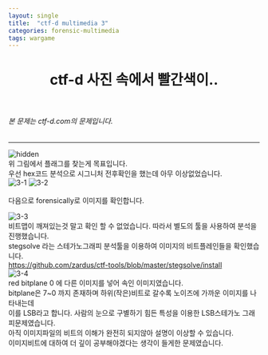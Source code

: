 ```yaml
---
layout: single
title:  "ctf-d multimedia 3"
categories: forensic-multimedia
tags: wargame
---
```



# <center>ctf-d 사진 속에서 빨간색이..</center><br>
###### 본 문제는 ctf-d.com의 문제입니다.<br>
---
![hidden](https://user-images.githubusercontent.com/91110884/182998796-46d260eb-f679-4810-91c7-55aac14a6fc2.png)
<br> 위 그림에서 플래그를 찾는게 목표입니다.<br>
우선 hex코드 분석으로 시그니처 전후확인을 했는데 아무 이상없었습니다.<br>
![3-1](https://user-images.githubusercontent.com/91110884/182999408-42407e37-e1db-4045-99e4-5a0602d089e5.PNG)
![3-2](https://user-images.githubusercontent.com/91110884/182999418-70fb3047-de8e-4a5f-be1d-4e1ca447155a.PNG)
<br>
<br>
다음으로 forensically로 이미지를 확인합니다.<br>

![3-3](https://user-images.githubusercontent.com/91110884/182999587-81d76a17-2547-4970-987f-a88b42eed0db.PNG)
<br>
비트맵이 깨져있는것 말고 확인 할 수 없었습니다. 따라서 별도의 툴을 사용하여 분석을 진행했습니다.
<br> stegsolve 라는 스테가노그래피 분석툴을 이용하여 이미지의 비트플레인들을 확인했습니다.
<br>https://github.com/zardus/ctf-tools/blob/master/stegsolve/install<br>
![3-4](https://user-images.githubusercontent.com/91110884/182999426-02af325e-ea68-4214-9d51-2dbff196f021.PNG)
<br>
red bitplane 0 에 다른 이미지를 넣어 속인 이미지였습니다.<br>
bitplane은 7~0 까지 존재하며 하위(작은)비트로 갈수록 노이즈에 가까운 이미지를 나타내는데<br>
이를 LSB라고 합니다. 사람의 눈으로 구별하기 힘든 특성을 이용한 LSB스테가노 그래피문제였습니다.<br>
아직 이미지파일의 비트의 이해가 완전히 되지않아 설명이 이상할 수 있습니다.<br>
이미지비트에 대하여 더 깊이 공부해야겠다는 생각이 들게한 문제였습니다.<br>
